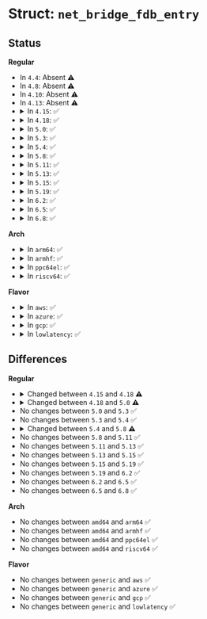 # Struct: <code>net_bridge_fdb_entry</code>

## Status
<b>Regular</b>
<ul>
<li>
In <code>4.4</code>: Absent ⚠️
</li>
<li>
In <code>4.8</code>: Absent ⚠️
</li>
<li>
In <code>4.10</code>: Absent ⚠️
</li>
<li>
In <code>4.13</code>: Absent ⚠️
</li>
<li>
<details>
<summary>In <code>4.15</code>: ✅</summary>

```c
struct net_bridge_fdb_entry {
    struct hlist_node hlist;
    struct net_bridge_port *dst;
    mac_addr addr;
    __u16 vlan_id;
    unsigned char is_local;
    unsigned char is_static;
    unsigned char added_by_user;
    unsigned char added_by_external_learn;
    unsigned char offloaded;
    long unsigned int updated;
    long unsigned int used;
    struct callback_head rcu;
};
```
</details>
</li>
<li>
<details>
<summary>In <code>4.18</code>: ✅</summary>

```c
struct net_bridge_fdb_entry {
    struct rhash_head rhnode;
    struct net_bridge_port *dst;
    struct net_bridge_fdb_key key;
    struct hlist_node fdb_node;
    unsigned char is_local;
    unsigned char is_static;
    unsigned char added_by_user;
    unsigned char added_by_external_learn;
    unsigned char offloaded;
    long unsigned int updated;
    long unsigned int used;
    struct callback_head rcu;
};
```
</details>
</li>
<li>
<details>
<summary>In <code>5.0</code>: ✅</summary>

```c
struct net_bridge_fdb_entry {
    struct rhash_head rhnode;
    struct net_bridge_port *dst;
    struct net_bridge_fdb_key key;
    struct hlist_node fdb_node;
    unsigned char is_local;
    unsigned char is_static;
    unsigned char is_sticky;
    unsigned char added_by_user;
    unsigned char added_by_external_learn;
    unsigned char offloaded;
    long unsigned int updated;
    long unsigned int used;
    struct callback_head rcu;
};
```
</details>
</li>
<li>
<details>
<summary>In <code>5.3</code>: ✅</summary>

```c
struct net_bridge_fdb_entry {
    struct rhash_head rhnode;
    struct net_bridge_port *dst;
    struct net_bridge_fdb_key key;
    struct hlist_node fdb_node;
    unsigned char is_local;
    unsigned char is_static;
    unsigned char is_sticky;
    unsigned char added_by_user;
    unsigned char added_by_external_learn;
    unsigned char offloaded;
    long unsigned int updated;
    long unsigned int used;
    struct callback_head rcu;
};
```
</details>
</li>
<li>
<details>
<summary>In <code>5.4</code>: ✅</summary>

```c
struct net_bridge_fdb_entry {
    struct rhash_head rhnode;
    struct net_bridge_port *dst;
    struct net_bridge_fdb_key key;
    struct hlist_node fdb_node;
    unsigned char is_local;
    unsigned char is_static;
    unsigned char is_sticky;
    unsigned char added_by_user;
    unsigned char added_by_external_learn;
    unsigned char offloaded;
    long unsigned int updated;
    long unsigned int used;
    struct callback_head rcu;
};
```
</details>
</li>
<li>
<details>
<summary>In <code>5.8</code>: ✅</summary>

```c
struct net_bridge_fdb_entry {
    struct rhash_head rhnode;
    struct net_bridge_port *dst;
    struct net_bridge_fdb_key key;
    struct hlist_node fdb_node;
    long unsigned int flags;
    long unsigned int updated;
    long unsigned int used;
    struct callback_head rcu;
};
```
</details>
</li>
<li>
<details>
<summary>In <code>5.11</code>: ✅</summary>

```c
struct net_bridge_fdb_entry {
    struct rhash_head rhnode;
    struct net_bridge_port *dst;
    struct net_bridge_fdb_key key;
    struct hlist_node fdb_node;
    long unsigned int flags;
    long unsigned int updated;
    long unsigned int used;
    struct callback_head rcu;
};
```
</details>
</li>
<li>
<details>
<summary>In <code>5.13</code>: ✅</summary>

```c
struct net_bridge_fdb_entry {
    struct rhash_head rhnode;
    struct net_bridge_port *dst;
    struct net_bridge_fdb_key key;
    struct hlist_node fdb_node;
    long unsigned int flags;
    long unsigned int updated;
    long unsigned int used;
    struct callback_head rcu;
};
```
</details>
</li>
<li>
<details>
<summary>In <code>5.15</code>: ✅</summary>

```c
struct net_bridge_fdb_entry {
    struct rhash_head rhnode;
    struct net_bridge_port *dst;
    struct net_bridge_fdb_key key;
    struct hlist_node fdb_node;
    long unsigned int flags;
    long unsigned int updated;
    long unsigned int used;
    struct callback_head rcu;
};
```
</details>
</li>
<li>
<details>
<summary>In <code>5.19</code>: ✅</summary>

```c
struct net_bridge_fdb_entry {
    struct rhash_head rhnode;
    struct net_bridge_port *dst;
    struct net_bridge_fdb_key key;
    struct hlist_node fdb_node;
    long unsigned int flags;
    long unsigned int updated;
    long unsigned int used;
    struct callback_head rcu;
};
```
</details>
</li>
<li>
<details>
<summary>In <code>6.2</code>: ✅</summary>

```c
struct net_bridge_fdb_entry {
    struct rhash_head rhnode;
    struct net_bridge_port *dst;
    struct net_bridge_fdb_key key;
    struct hlist_node fdb_node;
    long unsigned int flags;
    long unsigned int updated;
    long unsigned int used;
    struct callback_head rcu;
};
```
</details>
</li>
<li>
<details>
<summary>In <code>6.5</code>: ✅</summary>

```c
struct net_bridge_fdb_entry {
    struct rhash_head rhnode;
    struct net_bridge_port *dst;
    struct net_bridge_fdb_key key;
    struct hlist_node fdb_node;
    long unsigned int flags;
    long unsigned int updated;
    long unsigned int used;
    struct callback_head rcu;
};
```
</details>
</li>
<li>
<details>
<summary>In <code>6.8</code>: ✅</summary>

```c
struct net_bridge_fdb_entry {
    struct rhash_head rhnode;
    struct net_bridge_port *dst;
    struct net_bridge_fdb_key key;
    struct hlist_node fdb_node;
    long unsigned int flags;
    long unsigned int updated;
    long unsigned int used;
    struct callback_head rcu;
};
```
</details>
</li>
</ul>
<b>Arch</b>
<ul>
<li>
<details>
<summary>In <code>arm64</code>: ✅</summary>

```c
struct net_bridge_fdb_entry {
    struct rhash_head rhnode;
    struct net_bridge_port *dst;
    struct net_bridge_fdb_key key;
    struct hlist_node fdb_node;
    unsigned char is_local;
    unsigned char is_static;
    unsigned char is_sticky;
    unsigned char added_by_user;
    unsigned char added_by_external_learn;
    unsigned char offloaded;
    long unsigned int updated;
    long unsigned int used;
    struct callback_head rcu;
};
```
</details>
</li>
<li>
<details>
<summary>In <code>armhf</code>: ✅</summary>

```c
struct net_bridge_fdb_entry {
    struct rhash_head rhnode;
    struct net_bridge_port *dst;
    struct net_bridge_fdb_key key;
    struct hlist_node fdb_node;
    unsigned char is_local;
    unsigned char is_static;
    unsigned char is_sticky;
    unsigned char added_by_user;
    unsigned char added_by_external_learn;
    unsigned char offloaded;
    long unsigned int updated;
    long unsigned int used;
    struct callback_head rcu;
};
```
</details>
</li>
<li>
<details>
<summary>In <code>ppc64el</code>: ✅</summary>

```c
struct net_bridge_fdb_entry {
    struct rhash_head rhnode;
    struct net_bridge_port *dst;
    struct net_bridge_fdb_key key;
    struct hlist_node fdb_node;
    unsigned char is_local;
    unsigned char is_static;
    unsigned char is_sticky;
    unsigned char added_by_user;
    unsigned char added_by_external_learn;
    unsigned char offloaded;
    long unsigned int updated;
    long unsigned int used;
    struct callback_head rcu;
};
```
</details>
</li>
<li>
<details>
<summary>In <code>riscv64</code>: ✅</summary>

```c
struct net_bridge_fdb_entry {
    struct rhash_head rhnode;
    struct net_bridge_port *dst;
    struct net_bridge_fdb_key key;
    struct hlist_node fdb_node;
    unsigned char is_local;
    unsigned char is_static;
    unsigned char is_sticky;
    unsigned char added_by_user;
    unsigned char added_by_external_learn;
    unsigned char offloaded;
    long unsigned int updated;
    long unsigned int used;
    struct callback_head rcu;
};
```
</details>
</li>
</ul>
<b>Flavor</b>
<ul>
<li>
<details>
<summary>In <code>aws</code>: ✅</summary>

```c
struct net_bridge_fdb_entry {
    struct rhash_head rhnode;
    struct net_bridge_port *dst;
    struct net_bridge_fdb_key key;
    struct hlist_node fdb_node;
    unsigned char is_local;
    unsigned char is_static;
    unsigned char is_sticky;
    unsigned char added_by_user;
    unsigned char added_by_external_learn;
    unsigned char offloaded;
    long unsigned int updated;
    long unsigned int used;
    struct callback_head rcu;
};
```
</details>
</li>
<li>
<details>
<summary>In <code>azure</code>: ✅</summary>

```c
struct net_bridge_fdb_entry {
    struct rhash_head rhnode;
    struct net_bridge_port *dst;
    struct net_bridge_fdb_key key;
    struct hlist_node fdb_node;
    unsigned char is_local;
    unsigned char is_static;
    unsigned char is_sticky;
    unsigned char added_by_user;
    unsigned char added_by_external_learn;
    unsigned char offloaded;
    long unsigned int updated;
    long unsigned int used;
    struct callback_head rcu;
};
```
</details>
</li>
<li>
<details>
<summary>In <code>gcp</code>: ✅</summary>

```c
struct net_bridge_fdb_entry {
    struct rhash_head rhnode;
    struct net_bridge_port *dst;
    struct net_bridge_fdb_key key;
    struct hlist_node fdb_node;
    unsigned char is_local;
    unsigned char is_static;
    unsigned char is_sticky;
    unsigned char added_by_user;
    unsigned char added_by_external_learn;
    unsigned char offloaded;
    long unsigned int updated;
    long unsigned int used;
    struct callback_head rcu;
};
```
</details>
</li>
<li>
<details>
<summary>In <code>lowlatency</code>: ✅</summary>

```c
struct net_bridge_fdb_entry {
    struct rhash_head rhnode;
    struct net_bridge_port *dst;
    struct net_bridge_fdb_key key;
    struct hlist_node fdb_node;
    unsigned char is_local;
    unsigned char is_static;
    unsigned char is_sticky;
    unsigned char added_by_user;
    unsigned char added_by_external_learn;
    unsigned char offloaded;
    long unsigned int updated;
    long unsigned int used;
    struct callback_head rcu;
};
```
</details>
</li>
</ul>

## Differences
<b>Regular</b>
<ul>
<li>
<details>
<summary>Changed between <code>4.15</code> and <code>4.18</code> ⚠️</summary>
<ul>
<li>
<b>Field added. </b>
<code>struct rhash_head rhnode</code>
</li>
<li>
<b>Field added. </b>
<code>struct net_bridge_fdb_key key</code>
</li>
<li>
<b>Field added. </b>
<code>struct hlist_node fdb_node</code>
</li>
<li>
<b>Field removed. </b>
<code>struct hlist_node hlist</code>
</li>
<li>
<b>Field removed. </b>
<code>mac_addr addr</code>
</li>
<li>
<b>Field removed. </b>
<code>__u16 vlan_id</code>
</li>
</ul>
</details>
</li>
<li>
<details>
<summary>Changed between <code>4.18</code> and <code>5.0</code> ⚠️</summary>
<ul>
<li>
<b>Field added. </b>
<code>unsigned char is_sticky</code>
</li>
</ul>
</details>
</li>
<li>
No changes between <code>5.0</code> and <code>5.3</code> ✅
</li>
<li>
No changes between <code>5.3</code> and <code>5.4</code> ✅
</li>
<li>
<details>
<summary>Changed between <code>5.4</code> and <code>5.8</code> ⚠️</summary>
<ul>
<li>
<b>Field added. </b>
<code>long unsigned int flags</code>
</li>
<li>
<b>Field removed. </b>
<code>unsigned char is_local</code>
</li>
<li>
<b>Field removed. </b>
<code>unsigned char is_static</code>
</li>
<li>
<b>Field removed. </b>
<code>unsigned char is_sticky</code>
</li>
<li>
<b>Field removed. </b>
<code>unsigned char added_by_user</code>
</li>
<li>
<b>Field removed. </b>
<code>unsigned char added_by_external_learn</code>
</li>
<li>
<b>Field removed. </b>
<code>unsigned char offloaded</code>
</li>
</ul>
</details>
</li>
<li>
No changes between <code>5.8</code> and <code>5.11</code> ✅
</li>
<li>
No changes between <code>5.11</code> and <code>5.13</code> ✅
</li>
<li>
No changes between <code>5.13</code> and <code>5.15</code> ✅
</li>
<li>
No changes between <code>5.15</code> and <code>5.19</code> ✅
</li>
<li>
No changes between <code>5.19</code> and <code>6.2</code> ✅
</li>
<li>
No changes between <code>6.2</code> and <code>6.5</code> ✅
</li>
<li>
No changes between <code>6.5</code> and <code>6.8</code> ✅
</li>
</ul>
<b>Arch</b>
<ul>
<li>
No changes between <code>amd64</code> and <code>arm64</code> ✅
</li>
<li>
No changes between <code>amd64</code> and <code>armhf</code> ✅
</li>
<li>
No changes between <code>amd64</code> and <code>ppc64el</code> ✅
</li>
<li>
No changes between <code>amd64</code> and <code>riscv64</code> ✅
</li>
</ul>
<b>Flavor</b>
<ul>
<li>
No changes between <code>generic</code> and <code>aws</code> ✅
</li>
<li>
No changes between <code>generic</code> and <code>azure</code> ✅
</li>
<li>
No changes between <code>generic</code> and <code>gcp</code> ✅
</li>
<li>
No changes between <code>generic</code> and <code>lowlatency</code> ✅
</li>
</ul>
